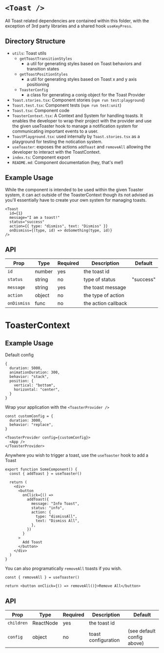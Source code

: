 # `<Toast />`

All Toast related dependencies are contained within this folder, with the exception of 3rd party libraries and a shared hook `useKeyPress`.

## Directory Structure

- `utils`: Toast utils
  - `getToastTransitionStyles`
    - a util for generating styles based on Toast behaviors and transition states
  - `getToastPositionStyles`
    - a util for generating styles based on Toast x and y axis positioning
  - `ToasterConfig`
    - a class for generating a conig object for the Toast Provider
- `Toast.stories.tsx`: Component stories (`npm run test:playground`)
- `Toast.test.tsx`: Component tests (`npm run test:unit`)
- `Toast.tsx`: Component code
- `ToasterContext.tsx`: A Context and System for handling toasts. It enables the developer to wrap their project with the provider and use the given useToaster hook to manage a notification system for communicating important events to a user.
- `ToastPlayground.tsx`: used internally by `Toast.stories.tsx` as a playground for testing the notication system.
- `useToaster`: exposes the actions `addToast` and `removeAll` allowing the developer to interact with the ToastContext.
- `index.ts`: Component export
- `README.md`: Component documentation (hey, that's me!)

## Example Usage

While the component is intended to be used within the given Toaster system, it can act outside of the ToasterContext though its not advised as you'll essentially have to create your own system for managing toasts.

```tsx
<Toast
  id={1}
  message="I am a toast!"
  status="success"
  action={{ type: "dismiss", text: "Dismiss" }}
  onDismiss={(type, id) => doSomething(type, id)}
/>
```

## API

| Prop        | Type   | Required | Description         | Default   |
| ----------- | ------ | -------- | ------------------- | --------- |
| `id`        | number | yes      | the toast id        |           |
| `status`    | string | no       | type of status      | "success" |
| `message`   | string | yes      | the toast message   |           |
| `action`    | object | no       | the type of action  |           |
| `onDismiss` | func   | no       | the action callback |           |

# ToasterContext

## Example Usage

Default config

```tsx
{
  duration: 5000,
  animationDuration: 300,
  behavior: "stack",
  position: {
    vertical: "bottom",
    horizontal: "center",
  }
}
```

Wrap your application with the `<ToasterProvider />`

```tsx
const customConfig = {
  duration: 3000,
  behavior: "replace",
}

<ToasterProvider config={customConfig}>
  <App />
</ToasterProvider>
```

Anywhere you wish to trigger a toast, use the `useToaster` hook to add a Toast

```tsx
export function SomeComponent() {
  const { addToast } = useToaster()

  return (
    <div>
      <button
        onClick={() =>
          addToast({
            message: "Info Toast",
            status: "info",
            action: {
              type: "dismissAll",
              text: "Dismiss All",
            },
          })
        }
      >
        Add Toast
      </button>
    </div>
  )
}
```

You can also programatically `removeAll` toasts if you wish.

```tsx
const { removeAll } = useToaster()

return <button onClick={() => removeAll()}>Remove All</button>
```

## API

| Prop       | Type      | Required | Description         | Default                    |
| ---------- | --------- | -------- | ------------------- | -------------------------- |
| `children` | ReactNode | yes      | the toast id        |                            |
| `config`   | object    | no       | toast configuration | (see default config above) |
